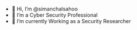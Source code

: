 - 👋 Hi, I’m @simanchalsahoo
- 👀 I’m a Cyber Security Professional
- 🌱 I’m currently Working as a Security Researcher
<!---
simanchalsahoo/simanchalsahoo is a ✨ special ✨ repository because its `README.md` (this file) appears on your GitHub profile.
You can click the Preview link to take a look at your changes.
--->
